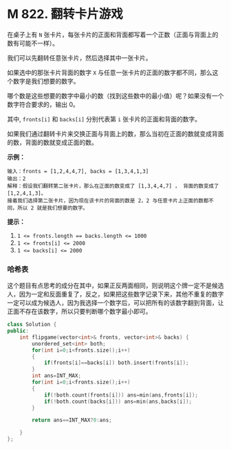 # M 822. 翻转卡片游戏

在桌子上有 `N` 张卡片，每张卡片的正面和背面都写着一个正数（正面与背面上的数有可能不一样）。

我们可以先翻转任意张卡片，然后选择其中一张卡片。

如果选中的那张卡片背面的数字 `X` 与任意一张卡片的正面的数字都不同，那么这个数字是我们想要的数字。

哪个数是这些想要的数字中最小的数（找到这些数中的最小值）呢？如果没有一个数字符合要求的，输出 0。

其中, `fronts[i]` 和 `backs[i]` 分别代表第 `i` 张卡片的正面和背面的数字。

如果我们通过翻转卡片来交换正面与背面上的数，那么当初在正面的数就变成背面的数，背面的数就变成正面的数。

**示例：**

```
输入：fronts = [1,2,4,4,7], backs = [1,3,4,1,3]
输出：2
解释：假设我们翻转第二张卡片，那么在正面的数变成了 [1,3,4,4,7] ， 背面的数变成了 [1,2,4,1,3]。
接着我们选择第二张卡片，因为现在该卡片的背面的数是 2，2 与任意卡片上正面的数都不同，所以 2 就是我们想要的数字。
```

 

**提示：**

1. `1 <= fronts.length == backs.length <= 1000`
2. `1 <= fronts[i] <= 2000`
3. `1 <= backs[i] <= 2000`





### 哈希表

这个题目有点思考的成分在其中，如果正反两面相同，则说明这个牌一定不是候选人，因为一定和反面重复了，反之，如果把这些数字记录下来，其他不重复的数字一定可以成为候选人，因为我选择一个数字后，可以把所有的该数字翻到背面，让正面不存在该数字，所以只要判断哪个数字最小即可。

```cpp
class Solution {
public:
    int flipgame(vector<int>& fronts, vector<int>& backs) {
        unordered_set<int> both;
        for(int i=0;i<fronts.size();i++)
        {
            if(fronts[i]==backs[i]) both.insert(fronts[i]); 
        }
        int ans=INT_MAX;
        for(int i=0;i<fronts.size();i++)
        {
            if(!both.count(fronts[i])) ans=min(ans,fronts[i]);
            if(!both.count(backs[i])) ans=min(ans,backs[i]);
        }

        return ans==INT_MAX?0:ans;

    }
};
```



